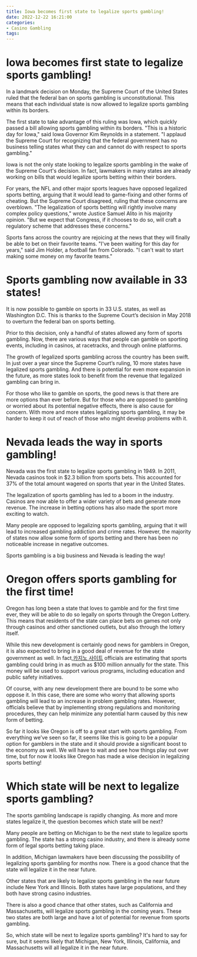 ```yaml
---
title: Iowa becomes first state to legalize sports gambling!
date: 2022-12-22 16:21:00
categories:
- Casino Gambling
tags:
---
```



#  Iowa becomes first state to legalize sports gambling!

In a landmark decision on Monday, the Supreme Court of the United States ruled that the federal ban on sports gambling is unconstitutional. This means that each individual state is now allowed to legalize sports gambling within its borders.

The first state to take advantage of this ruling was Iowa, which quickly passed a bill allowing sports gambling within its borders. "This is a historic day for Iowa," said Iowa Governor Kim Reynolds in a statement. "I applaud the Supreme Court for recognizing that the federal government has no business telling states what they can and cannot do with respect to sports gambling."

Iowa is not the only state looking to legalize sports gambling in the wake of the Supreme Court's decision. In fact, lawmakers in many states are already working on bills that would legalize sports betting within their borders.

For years, the NFL and other major sports leagues have opposed legalized sports betting, arguing that it would lead to game-fixing and other forms of cheating. But the Supreme Court disagreed, ruling that these concerns are overblown. "The legalization of sports betting will rightly involve many complex policy questions," wrote Justice Samuel Alito in his majority opinion. "But we expect that Congress, if it chooses to do so, will craft a regulatory scheme that addresses these concerns."

Sports fans across the country are rejoicing at the news that they will finally be able to bet on their favorite teams. "I've been waiting for this day for years," said Jim Holder, a football fan from Colorado. "I can't wait to start making some money on my favorite teams."

#  Sports gambling now available in 33 states!

It is now possible to gamble on sports in 33 U.S. states, as well as Washington D.C. This is thanks to the Supreme Court’s decision in May 2018 to overturn the federal ban on sports betting.

Prior to this decision, only a handful of states allowed any form of sports gambling. Now, there are various ways that people can gamble on sporting events, including in casinos, at racetracks, and through online platforms.

The growth of legalized sports gambling across the country has been swift. In just over a year since the Supreme Court’s ruling, 10 more states have legalized sports gambling. And there is potential for even more expansion in the future, as more states look to benefit from the revenue that legalized gambling can bring in.

For those who like to gamble on sports, the good news is that there are more options than ever before. But for those who are opposed to gambling or worried about its potential negative effects, there is also cause for concern. With more and more states legalizing sports gambling, it may be harder to keep it out of reach of those who might develop problems with it.

#  Nevada leads the way in sports gambling!

Nevada was the first state to legalize sports gambling in 1949. In 2011, Nevada casinos took in $2.3 billion from sports bets. This accounted for 37% of the total amount wagered on sports that year in the United States.

The legalization of sports gambling has led to a boom in the industry. Casinos are now able to offer a wider variety of bets and generate more revenue. The increase in betting options has also made the sport more exciting to watch.

Many people are opposed to legalizing sports gambling, arguing that it will lead to increased gambling addiction and crime rates. However, the majority of states now allow some form of sports betting and there has been no noticeable increase in negative outcomes.

Sports gambling is a big business and Nevada is leading the way!

#  Oregon offers sports gambling for the first time!

Oregon has long been a state that loves to gamble and for the first time ever, they will be able to do so legally on sports through the Oregon Lottery. This means that residents of the state can place bets on games not only through casinos and other sanctioned outlets, but also through the lottery itself.

While this new development is certainly good news for gamblers in Oregon, it is also expected to bring in a good deal of revenue for the state government as well. In fact,[카지노 사이트](https://choegocasino.com/) officials are estimating that sports gambling could bring in as much as $100 million annually for the state. This money will be used to support various programs, including education and public safety initiatives.

Of course, with any new development there are bound to be some who oppose it. In this case, there are some who worry that allowing sports gambling will lead to an increase in problem gambling rates. However, officials believe that by implementing strong regulations and monitoring procedures, they can help minimize any potential harm caused by this new form of betting.

So far it looks like Oregon is off to a great start with sports gambling. From everything we’ve seen so far, it seems like this is going to be a popular option for gamblers in the state and it should provide a significant boost to the economy as well. We will have to wait and see how things play out over time, but for now it looks like Oregon has made a wise decision in legalizing sports betting!

#  Which state will be next to legalize sports gambling?

The sports gambling landscape is rapidly changing. As more and more states legalize it, the question becomes which state will be next?

Many people are betting on Michigan to be the next state to legalize sports gambling. The state has a strong casino industry, and there is already some form of legal sports betting taking place.

In addition, Michigan lawmakers have been discussing the possibility of legalizing sports gambling for months now. There is a good chance that the state will legalize it in the near future.

Other states that are likely to legalize sports gambling in the near future include New York and Illinois. Both states have large populations, and they both have strong casino industries.

There is also a good chance that other states, such as California and Massachusetts, will legalize sports gambling in the coming years. These two states are both large and have a lot of potential for revenue from sports gambling.

So, which state will be next to legalize sports gambling? It's hard to say for sure, but it seems likely that Michigan, New York, Illinois, California, and Massachusetts will all legalize it in the near future.